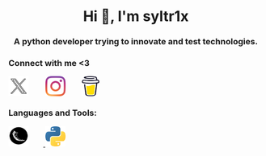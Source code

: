 <h1 align="center">Hi 🧿, I'm syltr1x</h1>
<h3 align="center">A python developer trying to innovate and test technologies.</h3>

<h3 align="left">Connect with me <3</h3>
<p align="left">
<a href="https://twitter.com/syltr1x" target="_blank"><img align="center" src="x.png" alt="syltr1x" height="40" width="40" style="margin-right:1.8rem"/></a>
<a href="https://instagram.com/syltr1x" target="_blank"><img align="center" src="ig.png" alt="syltr1x" height="40" width="40" style="margin-right:1.8rem"/></a>
<a href="https://www.buymeacoffee.com/syltr1x" target="_blank"><img align="center" src="cofee.png" alt="syltr1x" height="40" width="35"/></a>
</p>

<h3 align="left">Languages and Tools:</h3>
<p align="left">
<a href="https://flask.palletsprojects.com/" target="_blank" rel="noreferrer"> <img src="flask.png" alt="flask" width="40" height="40" style="margin-right:1.8rem"/> </a> 
<a href="https://www.python.org" target="_blank" rel="noreferrer"> <img src="py.png" alt="python" width="40" height="40"/> </a>
</p>
